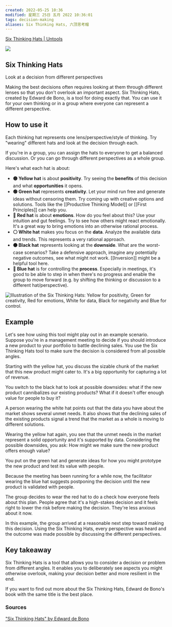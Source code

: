 ```yaml
---
created: 2022-05-25 10:36
modified: 星期三 25日 五月 2022 10:36:01
tags: decision-making
aliases: Six Thinking Hats, 六顶思考帽
---
```


[Six Thinking Hats | Untools](https://untools.co/six-thinking-hats)
 

![](https://assets-us-01.kc-usercontent.com:443/c6e42f10-0ed4-0062-585c-b740aa1ad46c/bde08bf8-0ddb-44f1-a50a-3336f5591d2f/six-thinking-hats-icon.png)

## Six Thinking Hats

Look at a decision from different perspectives

Making the best decisions often requires looking at them through different lenses so that you don't overlook an important aspect. Six Thinking Hats, created by Edward de Bono, is a tool for doing exactly that. You can use it for your own thinking or in a group where everyone can represent a different perspective.

## How to use it

Each thinking hat represents one lens/perspective/style of thinking. Try "wearing" different hats and look at the decision through each.

If you're in a group, you can assign the hats to everyone to get a balanced discussion. Or you can go through different perspectives as a whole group.

Here's what each hat is about:

-   **🟡 Yellow hat** is about **positivity**. Try seeing the **benefits** of this decision and what **opportunities** it opens.
-   **🟢 Green hat** represents **creativity**. Let your mind run free and generate ideas without censoring them. Try coming up with creative options and solutions. Tools like the [[Productive Thinking Model]] or [[First Principles]] can help you.
-   **🔴 Red hat** is about **emotions**. How do you feel about this? Use your intuition and gut feelings. Try to see how others might react emotionally. It's a great way to bring emotions into an otherwise rational process.
-   **⚪️ White hat** makes you focus on the **data**. Analyze the available data and trends. This represents a very rational approach.
-   **⚫️ Black hat** represents looking at the **downside**. What are the worst-case scenarios? Take a defensive approach, imagine any potentially negative outcomes, see what might not work. [[Inversion]] might be a helpful tool here.
-   **🔵 Blue hat** is for controlling the **process**. Especially in meetings, it's good to be able to step in when there's no progress and enable the group to move forward (e.g. by shifting the thinking or discussion to a different hat/perspective).

![Illustration of the Six Thinking Hats: Yellow for positivity, Green for creativity, Red for emotions, White for data, Black for negativity and Blue for control.](https://assets-us-01.kc-usercontent.com:443/c6e42f10-0ed4-0062-585c-b740aa1ad46c/f1e7ec0d-ecd0-4e3e-8119-89f4f406bfce/six-thinking-hats-illustration.png)

## Example

Let's see how using this tool might play out in an example scenario. Suppose you're in a management meeting to decide if you should introduce a new product to your portfolio to battle declining sales. You use the Six Thinking Hats tool to make sure the decision is considered from all possible angles.

Starting with the yellow hat, you discuss the sizable chunk of the market that this new product might cater to. It's a big opportunity for capturing a lot of revenue.

You switch to the black hat to look at possible downsides: what if the new product cannibalizes our existing products? What if it doesn't offer enough value for people to buy it?

A person wearing the white hat points out that the data you have about the market shows several unmet needs. It also shows that the declining sales of the existing products signal a trend that the market as a whole is moving to different solutions.

Wearing the yellow hat again, you see that the unmet needs in the market represent a solid opportunity and it's supported by data. Considering the possible downsides, you ask: How might we make sure the new product offers enough value?

You put on the green hat and generate ideas for how you might prototype the new product and test its value with people.

Because the meeting has been running for a while now, the facilitator wearing the blue hat suggests postponing the decision until the new product is validated with people.

The group decides to wear the red hat to do a check how everyone feels about this plan. People agree that it's a high-stakes decision and it feels right to lower the risk before making the decision. They're less anxious about it now.

In this example, the group arrived at a reasonable next step toward making this decision. Using the Six Thinking Hats, every perspective was heard and the outcome was made possible by discussing the different perspectives.

## Key takeaway

Six Thinking Hats is a tool that allows you to consider a decision or problem from different angles. It enables you to deliberately see aspects you might otherwise overlook, making your decision better and more resilient in the end.

If you want to find out more about the Six Thinking Hats, Edward de Bono's book with the same title is the best place.

### Sources

["Six Thinking Hats" by Edward de Bono](https://www.goodreads.com/book/show/97030.Six_Thinking_Hats)
